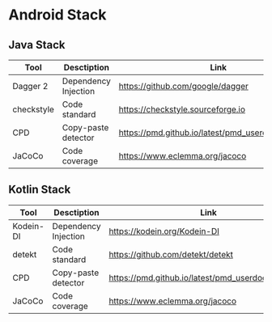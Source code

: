 # Android Stack

## Java Stack

| Tool | Desctiption | Link | Comments |
| --- | --- | --- | --- |
| Dagger 2 | Dependency Injection | https://github.com/google/dagger |
| checkstyle | Code standard | https://checkstyle.sourceforge.io | [Rules](https://github.com/fartem/repository-rules/blob/master/rules/java/checkstyle/checkstyle.xml) |
| CPD | Copy-paste detector | https://pmd.github.io/latest/pmd_userdocs_cpd.html |
| JaCoCo | Code coverage | https://www.eclemma.org/jacoco |

## Kotlin Stack

| Tool | Desctiption | Link | Comments |
| --- | --- | --- | --- |
| Kodein-DI | Dependency Injection | https://kodein.org/Kodein-DI |
| detekt | Code standard | https://github.com/detekt/detekt | [Rules](https://github.com/fartem/repository-rules/blob/master/rules/kotlin/detekt/detect.yml) |
| CPD | Copy-paste detector | https://pmd.github.io/latest/pmd_userdocs_cpd.html |
| JaCoCo | Code coverage | https://www.eclemma.org/jacoco |
